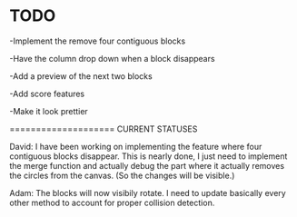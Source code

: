 TODO
====================


-Implement the remove four contiguous blocks

-Have the column drop down when a block disappears

-Add a preview of the next two blocks

-Add score features

-Make it look prettier 

====================
CURRENT STATUSES

David: I have been working on implementing the feature where four contiguous blocks disappear. This is nearly done, I just need to implement the merge function and actually debug the part where it actually removes the circles from the canvas. (So the changes will be visible.)

Adam: The blocks will now visibily rotate. I need to update basically every other method to account for proper collision detection. 




